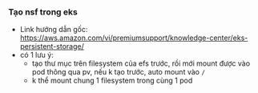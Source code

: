 ### Tạo nsf trong eks
- Link hướng dẫn gốc: https://aws.amazon.com/vi/premiumsupport/knowledge-center/eks-persistent-storage/
- có 1 lưu ý: 
  - tạo thư mục trên filesystem của efs trước, rồi mới mount được vào pod thông qua pv, nếu k tạo trước, auto mount vào `/`
  - k thể mount chung 1 filesystem trong cùng 1 pod
  
